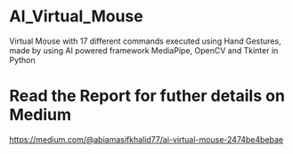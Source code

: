 # AI_Virtual_Mouse
Virtual Mouse with 17 different commands executed using Hand Gestures, made by using AI powered framework MediaPipe, OpenCV and Tkinter in Python

# Read the Report for futher details on Medium 
https://medium.com/@abiamasifkhalid77/ai-virtual-mouse-2474be4bebae
